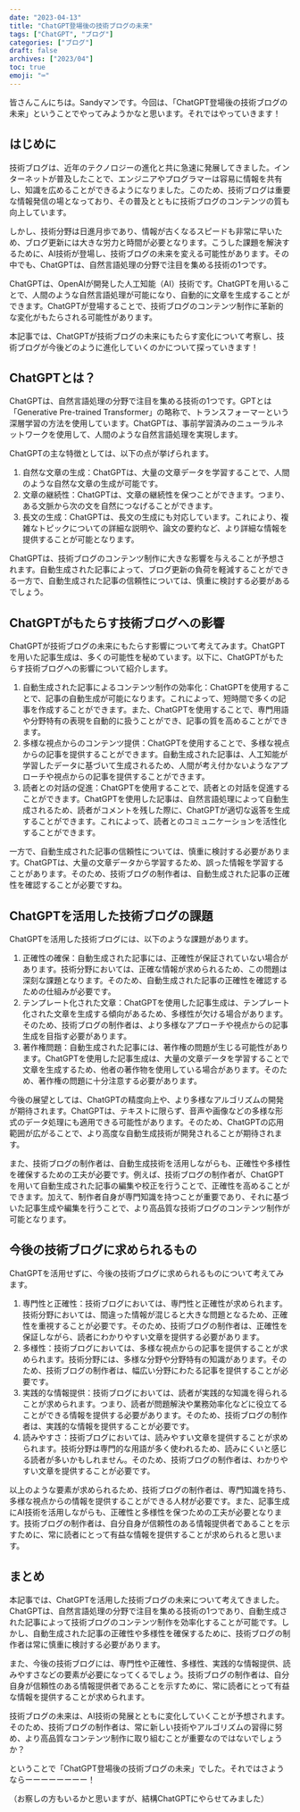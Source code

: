 ```yaml
---
date: "2023-04-13"
title: "ChatGPT登場後の技術ブログの未来"
tags: ["ChatGPT", "ブログ"]
categories: ["ブログ"]
draft: false
archives: ["2023/04"]
toc: true
emoji: "⌨️"
---
```


皆さんこんにちは。Sandyマンです。今回は、「ChatGPT登場後の技術ブログの未来」ということでやってみようかなと思います。それではやっていきます！

## はじめに
技術ブログは、近年のテクノロジーの進化と共に急速に発展してきました。インターネットが普及したことで、エンジニアやプログラマーは容易に情報を共有し、知識を広めることができるようになりました。このため、技術ブログは重要な情報発信の場となっており、その普及とともに技術ブログのコンテンツの質も向上しています。

しかし、技術分野は日進月歩であり、情報が古くなるスピードも非常に早いため、ブログ更新には大きな労力と時間が必要となります。こうした課題を解決するために、AI技術が登場し、技術ブログの未来を変える可能性があります。その中でも、ChatGPTは、自然言語処理の分野で注目を集める技術の1つです。

ChatGPTは、OpenAIが開発した人工知能（AI）技術です。ChatGPTを用いることで、人間のような自然言語処理が可能になり、自動的に文章を生成することができます。ChatGPTが登場することで、技術ブログのコンテンツ制作に革新的な変化がもたらされる可能性があります。

本記事では、ChatGPTが技術ブログの未来にもたらす変化について考察し、技術ブログが今後どのように進化していくのかについて探っていきます！

## ChatGPTとは？
ChatGPTは、自然言語処理の分野で注目を集める技術の1つです。GPTとは「Generative Pre-trained Transformer」の略称で、トランスフォーマーという深層学習の方法を使用しています。ChatGPTは、事前学習済みのニューラルネットワークを使用して、人間のような自然言語処理を実現します。

ChatGPTの主な特徴としては、以下の点が挙げられます。

1. 自然な文章の生成：ChatGPTは、大量の文章データを学習することで、人間のような自然な文章の生成が可能です。
2. 文章の継続性：ChatGPTは、文章の継続性を保つことができます。つまり、ある文脈から次の文を自然につなげることができます。
3. 長文の生成：ChatGPTは、長文の生成にも対応しています。これにより、複雑なトピックについての詳細な説明や、論文の要約など、より詳細な情報を提供することが可能となります。

ChatGPTは、技術ブログのコンテンツ制作に大きな影響を与えることが予想されます。自動生成された記事によって、ブログ更新の負荷を軽減することができる一方で、自動生成された記事の信頼性については、慎重に検討する必要があるでしょう。

## ChatGPTがもたらす技術ブログへの影響
ChatGPTが技術ブログの未来にもたらす影響について考えてみます。ChatGPTを用いた記事生成は、多くの可能性を秘めています。以下に、ChatGPTがもたらす技術ブログへの影響について紹介します。

1. 自動生成された記事によるコンテンツ制作の効率化：ChatGPTを使用することで、記事の自動生成が可能になります。これによって、短時間で多くの記事を作成することができます。また、ChatGPTを使用することで、専門用語や分野特有の表現を自動的に扱うことができ、記事の質を高めることができます。
2. 多様な視点からのコンテンツ提供：ChatGPTを使用することで、多様な視点からの記事を提供することができます。自動生成された記事は、人工知能が学習したデータに基づいて生成されるため、人間が考え付かないようなアプローチや視点からの記事を提供することができます。
3. 読者との対話の促進：ChatGPTを使用することで、読者との対話を促進することができます。ChatGPTを使用した記事は、自然言語処理によって自動生成されるため、読者がコメントを残した際に、ChatGPTが適切な返答を生成することができます。これによって、読者とのコミュニケーションを活性化することができます。

一方で、自動生成された記事の信頼性については、慎重に検討する必要があります。ChatGPTは、大量の文章データから学習するため、誤った情報を学習することがあります。そのため、技術ブログの制作者は、自動生成された記事の正確性を確認することが必要ですね。

## ChatGPTを活用した技術ブログの課題
ChatGPTを活用した技術ブログには、以下のような課題があります。

1. 正確性の確保：自動生成された記事には、正確性が保証されていない場合があります。技術分野においては、正確な情報が求められるため、この問題は深刻な課題となります。そのため、自動生成された記事の正確性を確認するための仕組みが必要です。
2. テンプレート化された文章：ChatGPTを使用した記事生成は、テンプレート化された文章を生成する傾向があるため、多様性が欠ける場合があります。そのため、技術ブログの制作者は、より多様なアプローチや視点からの記事生成を目指す必要があります。
3. 著作権問題：自動生成された記事には、著作権の問題が生じる可能性があります。ChatGPTを使用した記事生成は、大量の文章データを学習することで文章を生成するため、他者の著作物を使用している場合があります。そのため、著作権の問題に十分注意する必要があります。

今後の展望としては、ChatGPTの精度向上や、より多様なアルゴリズムの開発が期待されます。ChatGPTは、テキストに限らず、音声や画像などの多様な形式のデータ処理にも適用できる可能性があります。そのため、ChatGPTの応用範囲が広がることで、より高度な自動生成技術が開発されることが期待されます。

また、技術ブログの制作者は、自動生成技術を活用しながらも、正確性や多様性を確保するための工夫が必要です。例えば、技術ブログの制作者が、ChatGPTを用いて自動生成された記事の編集や校正を行うことで、正確性を高めることができます。加えて、制作者自身が専門知識を持つことが重要であり、それに基づいた記事生成や編集を行うことで、より高品質な技術ブログのコンテンツ制作が可能となります。

## 今後の技術ブログに求められるもの
ChatGPTを活用せずに、今後の技術ブログに求められるものについて考えてみます。

1. 専門性と正確性：技術ブログにおいては、専門性と正確性が求められます。技術分野においては、間違った情報が混じると大きな問題となるため、正確性を重視することが必要です。そのため、技術ブログの制作者は、正確性を保証しながら、読者にわかりやすい文章を提供する必要があります。
2. 多様性：技術ブログにおいては、多様な視点からの記事を提供することが求められます。技術分野には、多様な分野や分野特有の知識があります。そのため、技術ブログの制作者は、幅広い分野にわたる記事を提供することが必要です。
3. 実践的な情報提供：技術ブログにおいては、読者が実践的な知識を得られることが求められます。つまり、読者が問題解決や業務効率化などに役立てることができる情報を提供する必要があります。そのため、技術ブログの制作者は、実践的な情報を提供することが必要です。
4. 読みやすさ：技術ブログにおいては、読みやすい文章を提供することが求められます。技術分野は専門的な用語が多く使われるため、読みにくいと感じる読者が多いかもしれません。そのため、技術ブログの制作者は、わかりやすい文章を提供することが必要です。

以上のような要素が求められるため、技術ブログの制作者は、専門知識を持ち、多様な視点からの情報を提供することができる人材が必要です。また、記事生成にAI技術を活用しながらも、正確性と多様性を保つための工夫が必要となります。技術ブログの制作者は、自分自身が信頼性のある情報提供者であることを示すために、常に読者にとって有益な情報を提供することが求められると思います。

## まとめ
本記事では、ChatGPTを活用した技術ブログの未来について考えてきました。ChatGPTは、自然言語処理の分野で注目を集める技術の1つであり、自動生成された記事によって技術ブログのコンテンツ制作を効率化することが可能です。しかし、自動生成された記事の正確性や多様性を確保するために、技術ブログの制作者は常に慎重に検討する必要があります。

また、今後の技術ブログには、専門性や正確性、多様性、実践的な情報提供、読みやすさなどの要素が必要になってくるでしょう。技術ブログの制作者は、自分自身が信頼性のある情報提供者であることを示すために、常に読者にとって有益な情報を提供することが求められます。

技術ブログの未来は、AI技術の発展とともに変化していくことが予想されます。そのため、技術ブログの制作者は、常に新しい技術やアルゴリズムの習得に努め、より高品質なコンテンツ制作に取り組むことが重要なのではないでしょうか？

ということで「ChatGPT登場後の技術ブログの未来」でした。それではさようならーーーーーーーー！

（お察しの方もいるかと思いますが、結構ChatGPTにやらせてみました）